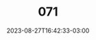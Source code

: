 ---
title: "071"
date: 2023-08-27T16:42:33-03:00
draft: false
autorias: ["Guilherme Vieira"]
plataformas: ["p5•js"]
descricao: "Exibe os 100 primeiros dias do ano."
autorias_url: ["https://guilhermevieira.info"]
url: "/formas/071"
---